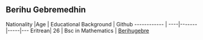 ## Berihu Gebremedhin
 
Nationality |Age | Educational Background | Github 
------------ | ----|-------|-----|---
Eritrean| 26 | Bsc in Mathematics | [Berihugebre](https://github.com/Berihugebre)
